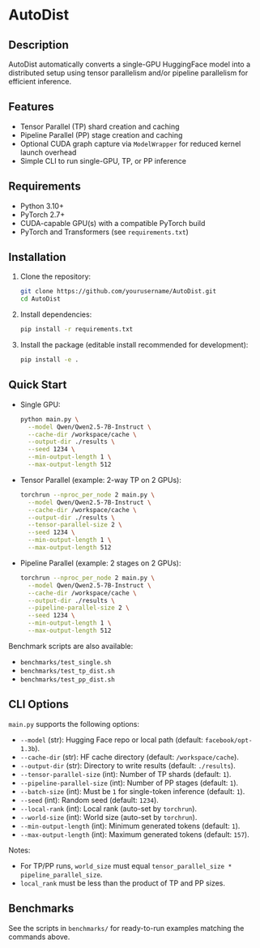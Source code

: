 # AutoDist

## Description
AutoDist automatically converts a single-GPU HuggingFace model into a distributed setup using tensor parallelism and/or pipeline parallelism for efficient inference.

## Features
- Tensor Parallel (TP) shard creation and caching
- Pipeline Parallel (PP) stage creation and caching
- Optional CUDA graph capture via `ModelWrapper` for reduced kernel launch overhead
- Simple CLI to run single-GPU, TP, or PP inference

## Requirements
- Python 3.10+
- PyTorch 2.7+
- CUDA-capable GPU(s) with a compatible PyTorch build
- PyTorch and Transformers (see `requirements.txt`)

## Installation

1. Clone the repository:
   ```bash
   git clone https://github.com/yourusername/AutoDist.git
   cd AutoDist
   ```

2. Install dependencies:
   ```bash
   pip install -r requirements.txt
   ```

3. Install the package (editable install recommended for development):
   ```bash
   pip install -e .
   ```

## Quick Start

- Single GPU:
  ```bash
  python main.py \
    --model Qwen/Qwen2.5-7B-Instruct \
    --cache-dir /workspace/cache \
    --output-dir ./results \
    --seed 1234 \
    --min-output-length 1 \
    --max-output-length 512
  ```

- Tensor Parallel (example: 2-way TP on 2 GPUs):
  ```bash
  torchrun --nproc_per_node 2 main.py \
    --model Qwen/Qwen2.5-7B-Instruct \
    --cache-dir /workspace/cache \
    --output-dir ./results \
    --tensor-parallel-size 2 \
    --seed 1234 \
    --min-output-length 1 \
    --max-output-length 512
  ```

- Pipeline Parallel (example: 2 stages on 2 GPUs):
  ```bash
  torchrun --nproc_per_node 2 main.py \
    --model Qwen/Qwen2.5-7B-Instruct \
    --cache-dir /workspace/cache \
    --output-dir ./results \
    --pipeline-parallel-size 2 \
    --seed 1234 \
    --min-output-length 1 \
    --max-output-length 512
  ```

Benchmark scripts are also available:
- `benchmarks/test_single.sh`
- `benchmarks/test_tp_dist.sh`
- `benchmarks/test_pp_dist.sh`

## CLI Options
`main.py` supports the following options:
- `--model` (str): Hugging Face repo or local path (default: `facebook/opt-1.3b`).
- `--cache-dir` (str): HF cache directory (default: `/workspace/cache`).
- `--output-dir` (str): Directory to write results (default: `./results`).
- `--tensor-parallel-size` (int): Number of TP shards (default: `1`).
- `--pipeline-parallel-size` (int): Number of PP stages (default: `1`).
- `--batch-size` (int): Must be `1` for single-token inference (default: `1`).
- `--seed` (int): Random seed (default: `1234`).
- `--local-rank` (int): Local rank (auto-set by `torchrun`).
- `--world-size` (int): World size (auto-set by `torchrun`).
- `--min-output-length` (int): Minimum generated tokens (default: `1`).
- `--max-output-length` (int): Maximum generated tokens (default: `157`).

Notes:
- For TP/PP runs, `world_size` must equal `tensor_parallel_size * pipeline_parallel_size`.
- `local_rank` must be less than the product of TP and PP sizes.

## Benchmarks
See the scripts in `benchmarks/` for ready-to-run examples matching the commands above.
